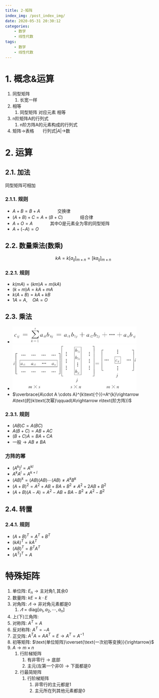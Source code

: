 ```yaml
---
title: 2-矩阵
index_img: /post_index_img/
date: 2020-05-31 20:30:12
categories:
    - 数学
    - 线性代数
tags:
    - 数学
    - 线性代数
---
```


# 1. 概念&运算

1. 同型矩阵
   1. 长宽一样
2. 相等
   1. 同型矩阵 对应元素 相等
3. n阶矩阵A的行列式
   1. n阶方阵A的元素构成的行列式
4. 矩阵$\rightarrow$表格&emsp;&emsp;行列式$|A|\rightarrow$数

# 2. 运算

## 2.1. 加法

同型矩阵可相加

### 2.1.1. 规则

- $A+B=B+A$　　　　交换律
- $(A+B)+C=A+(B+C)$　　　　结合律
- $A+O=A$　　　　其中O是元素全为零的同型矩阵
- $A+(-A)=O$

## 2.2. 数量乘法(数乘)

$$
kA=k[a_{ij}]_{m\times n}=[ka_{ij}]_{m\times n}
$$

### 2.2.1. 规则

- $k(mA)=(km)A=m(kA)$
- $(k+m)A=kA+mA$
- $k(A+B)=kA+kB$
- $1A=A,\quad OA=O$

## 2.3. 乘法

- <img src="2-%E7%9F%A9%E9%98%B5/2020-05-31-21-30-08.png" width="400px"/>
- <img src="2-%E7%9F%A9%E9%98%B5/2020-05-31-21-30-46.png" width="400px"/>
- $\overbrace{A\cdot A \cdots A}^{k\text{个}}=A^{k}\rightarrow A\text{的}k\text{次幂}\qquad(A\rightarrow n\text{阶方阵})$

### 2.3.1. 规则

- $(AB)C=A(BC)$
- $A(B+C)=AB+AC$
- $(B+C)A=BA+CA$
- $\text{一般}\rightarrow AB\neq BA$

### 方阵的幂

- $(A^{k})^{l}=A^{kl}$
- $A^{k}A^{l}=A^{k+l}$
- $(AB)^{k}=(AB)(AB)\cdots(AB)\neq A^{k}B^{k}$
- $(A+B)^2=A^2+AB+BA+B^2\neq A^2+2AB+B^2$
- $(A+B)(A-A)=A^2-AB+BA-B^2\neq A^2-B^2$

## 2.4. 转置

### 2.4.1. 规则

- $(A+B)^{T}=A^{T}+B^{T}$
- $(kA)^{T}=kA^{T}$
- $(AB)^{T}=B^{T}A^{T}$
- $(A^{T})^{T}=A$

# 特殊矩阵

1. 单位阵: $E_{n}\rightarrow \text{主对角}1,\text{其余}0$
2. 数量阵: $kE=k\cdot E$
3. 对角阵: $\varLambda\rightarrow\text{非对角元素都是}0$
   1. $\varLambda=\mathrm{diag}[a_1,a_2,\cdots,a_{n}]$
4. 上(下)三角阵: 
5. 对称阵: $A^{T}=A$
6. 反对称阵: $A^{T}=-A$
7. 正交阵: $A^{T}A=AA^{T}=E\rightarrow A^{T}=A^{-1}$
8. 初等矩阵: $\text{单位矩阵}\overset{\text{一次初等变换}}{\rightarrow}$
9. $A\rightarrow m\times n$
   1.  行阶梯矩阵
       1. $\text{有非零行}\rightarrow \text{底部}$
       2. $\text{主元(左第一个非}0)\rightarrow \text{下面都是}0$
    1. 行最简矩阵
       1. 行阶梯矩阵
          1. 非零行的主元都是1
          2. 主元所在列其他元素都是0